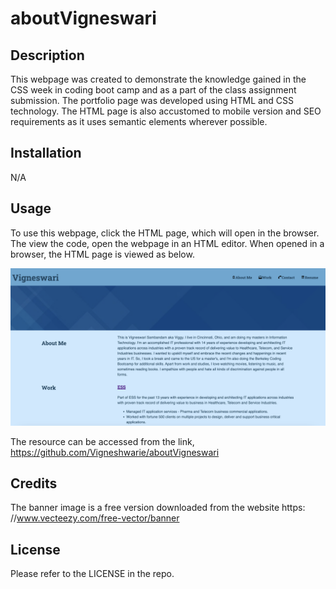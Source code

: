 # aboutVigneswari

## Description

This webpage was created to demonstrate the knowledge gained in the CSS week in coding boot camp and as a part of the class assignment submission. The portfolio page was developed using HTML and CSS technology. The HTML page is also accustomed to mobile version and SEO requirements as it uses semantic elements wherever possible.

## Installation

N/A

## Usage

To use this webpage, click the HTML page, which will open in the browser. The view the code, open the webpage in an HTML editor. When opened in a browser, the HTML page is viewed as below.

![Alt text](assets/images/Portfolio.png)

The resource can be accessed from the link, https://github.com/Vigneshwarie/aboutVigneswari

## Credits

The banner image is a free version downloaded from the website https: //www.vecteezy.com/free-vector/banner

## License

Please refer to the LICENSE in the repo.
